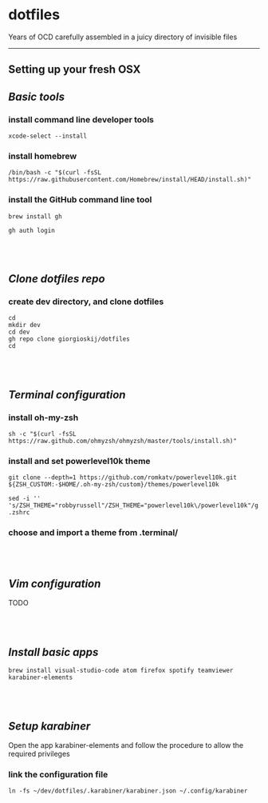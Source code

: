 # dotfiles
Years of OCD carefully assembled in a juicy directory of invisible files

--- 
## Setting up your fresh OSX

## _Basic tools_


### install command line developer tools
```
xcode-select --install
```

### install homebrew
```
/bin/bash -c "$(curl -fsSL https://raw.githubusercontent.com/Homebrew/install/HEAD/install.sh)"
```

### install the GitHub command line tool
```
brew install gh

gh auth login
```

<br/>
<br/>

## _Clone dotfiles repo_


### create dev directory, and clone dotfiles
```
cd
mkdir dev
cd dev
gh repo clone giorgioskij/dotfiles
cd
```
<br/>
<br/>

## _Terminal configuration_



### install oh-my-zsh
```
sh -c "$(curl -fsSL https://raw.github.com/ohmyzsh/ohmyzsh/master/tools/install.sh)"
```
### install and set powerlevel10k theme
```
git clone --depth=1 https://github.com/romkatv/powerlevel10k.git ${ZSH_CUSTOM:-$HOME/.oh-my-zsh/custom}/themes/powerlevel10k

sed -i '' 's/ZSH_THEME="robbyrussell"/ZSH_THEME="powerlevel10k\/powerlevel10k"/g' .zshrc
```
### choose and import a theme from .terminal/  


<br/>
<br/>

## _Vim configuration_



TODO

<br/>
<br/>

## _Install basic apps_


```
brew install visual-studio-code atom firefox spotify teamviewer karabiner-elements
```

<br/>
<br/>

## _Setup karabiner_

Open the app karabiner-elements and follow the procedure to allow the required privileges

### link the configuration file
```
ln -fs ~/dev/dotfiles/.karabiner/karabiner.json ~/.config/karabiner
```



